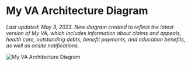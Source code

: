 # My VA Architecture Diagram
_Last updated: May 3, 2023. New diagram created to reflect the latest version of My VA, which includes information about claims and appeals, health care, outstanding debts, benefit payments, and education benefits, as well as onsite notifications._

![My VA Architecture Diagram](https://user-images.githubusercontent.com/534756/235998227-b0ba4fa8-3902-4a80-bd7b-2fe13ed3d2c7.png)
